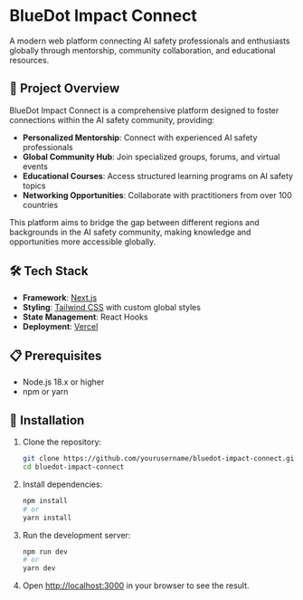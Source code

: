 # BlueDot Impact Connect

A modern web platform connecting AI safety professionals and enthusiasts globally through mentorship, community collaboration, and educational resources.

## 🚀 Project Overview

BlueDot Impact Connect is a comprehensive platform designed to foster connections within the AI safety community, providing:

- **Personalized Mentorship**: Connect with experienced AI safety professionals
- **Global Community Hub**: Join specialized groups, forums, and virtual events
- **Educational Courses**: Access structured learning programs on AI safety topics
- **Networking Opportunities**: Collaborate with practitioners from over 100 countries

This platform aims to bridge the gap between different regions and backgrounds in the AI safety community, making knowledge and opportunities more accessible globally.

## 🛠️ Tech Stack

- **Framework**: [Next.js](https://nextjs.org/)
- **Styling**: [Tailwind CSS](https://tailwindcss.com/) with custom global styles
- **State Management**: React Hooks
- **Deployment**: [Vercel](https://vercel.com/)

## 📋 Prerequisites

- Node.js 18.x or higher
- npm or yarn

## 🔧 Installation

1. Clone the repository:
   ```bash
   git clone https://github.com/yourusername/bluedot-impact-connect.git
   cd bluedot-impact-connect
   ```

2. Install dependencies:
   ```bash
   npm install
   # or
   yarn install
   ```

3. Run the development server:
   ```bash
   npm run dev
   # or
   yarn dev
   ```

4. Open [http://localhost:3000](http://localhost:3000) in your browser to see the result.
